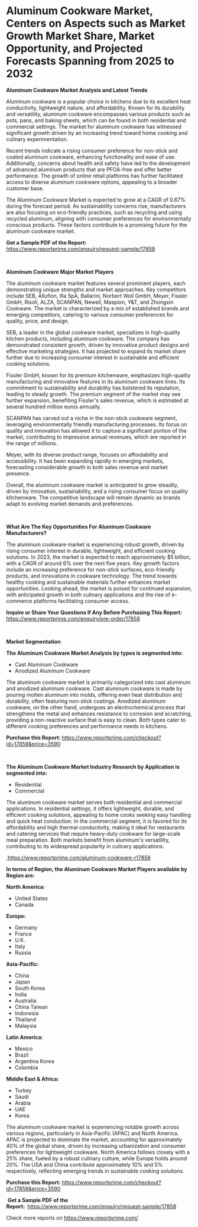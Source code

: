<p><h1>Aluminum Cookware Market, Centers on Aspects such as Market Growth Market Share, Market Opportunity, and Projected Forecasts Spanning from 2025 to 2032</h1></p><p><strong>Aluminum Cookware Market Analysis and Latest Trends</strong></p>
<p><p>Aluminum cookware is a popular choice in kitchens due to its excellent heat conductivity, lightweight nature, and affordability. Known for its durability and versatility, aluminum cookware encompasses various products such as pots, pans, and baking sheets, which can be found in both residential and commercial settings. The market for aluminum cookware has witnessed significant growth driven by an increasing trend toward home cooking and culinary experimentation.</p><p>Recent trends indicate a rising consumer preference for non-stick and coated aluminum cookware, enhancing functionality and ease of use. Additionally, concerns about health and safety have led to the development of advanced aluminum products that are PFOA-free and offer better performance. The growth of online retail platforms has further facilitated access to diverse aluminum cookware options, appealing to a broader customer base.</p><p>The Aluminum Cookware Market is expected to grow at a CAGR of 0.67% during the forecast period. As sustainability concerns rise, manufacturers are also focusing on eco-friendly practices, such as recycling and using recycled aluminum, aligning with consumer preferences for environmentally conscious products. These factors contribute to a promising future for the aluminum cookware market.</p></p>
<p><strong>Get a Sample PDF of the Report:&nbsp;</strong> <a href="https://www.reportprime.com/enquiry/request-sample/17858?utm_campaign=3069&utm_medium=2&utm_source=Github&utm_content=ia&utm_term=18032025&utm_id=aluminum-cookware">https://www.reportprime.com/enquiry/request-sample/17858</a></p>
<p>&nbsp;</p>
<p><strong>Aluminum Cookware Major Market Players</strong></p>
<p><p>The aluminum cookware market features several prominent players, each demonstrating unique strengths and market approaches. Key competitors include SEB, Alluflon, Illa SpA, Ballarini, Norbert Woll GmbH, Meyer, Fissler GmbH, Risoli, ALZA, SCANPAN, Newell, Maspion, Y&T, and Zhongxin Cookware. The market is characterized by a mix of established brands and emerging competitors, catering to various consumer preferences for quality, price, and design.</p><p>SEB, a leader in the global cookware market, specializes in high-quality kitchen products, including aluminum cookware. The company has demonstrated consistent growth, driven by innovative product designs and effective marketing strategies. It has projected to expand its market share further due to increasing consumer interest in sustainable and efficient cooking solutions.</p><p>Fissler GmbH, known for its premium kitchenware, emphasizes high-quality manufacturing and innovative features in its aluminum cookware lines. Its commitment to sustainability and durability has bolstered its reputation, leading to steady growth. The premium segment of the market may see further expansion, benefiting Fissler's sales revenue, which is estimated at several hundred million euros annually.</p><p>SCANPAN has carved out a niche in the non-stick cookware segment, leveraging environmentally friendly manufacturing processes. Its focus on quality and innovation has allowed it to capture a significant portion of the market, contributing to impressive annual revenues, which are reported in the range of millions.</p><p>Meyer, with its diverse product range, focuses on affordability and accessibility. It has been expanding rapidly in emerging markets, forecasting considerable growth in both sales revenue and market presence.</p><p>Overall, the aluminum cookware market is anticipated to grow steadily, driven by innovation, sustainability, and a rising consumer focus on quality kitchenware. The competitive landscape will remain dynamic as brands adapt to evolving market demands and preferences.</p></p>
<p>&nbsp;</p>
<p><strong>What Are The Key Opportunities For Aluminum Cookware Manufacturers?</strong></p>
<p><p>The aluminum cookware market is experiencing robust growth, driven by rising consumer interest in durable, lightweight, and efficient cooking solutions. In 2023, the market is expected to reach approximately $5 billion, with a CAGR of around 6% over the next five years. Key growth factors include an increasing preference for non-stick surfaces, eco-friendly products, and innovations in cookware technology. The trend towards healthy cooking and sustainable materials further enhances market opportunities. Looking ahead, the market is poised for continued expansion, with anticipated growth in both culinary applications and the rise of e-commerce platforms facilitating consumer access.</p></p>
<p><strong>Inquire or Share Your Questions If Any Before Purchasing This Report:</strong> <a href="https://www.reportprime.com/enquiry/pre-order/17858?utm_campaign=3069&utm_medium=2&utm_source=Github&utm_content=ia&utm_term=18032025&utm_id=aluminum-cookware">https://www.reportprime.com/enquiry/pre-order/17858</a></p>
<p>&nbsp;</p>
<p><strong>Market Segmentation</strong></p>
<p><strong>The Aluminum Cookware Market Analysis by types is segmented into:</strong></p>
<p><ul><li>Cast Aluminum Cookware</li><li>Anodized Aluminum Cookware</li></ul></p>
<p><p>The aluminum cookware market is primarily categorized into cast aluminum and anodized aluminum cookware. Cast aluminum cookware is made by pouring molten aluminum into molds, offering even heat distribution and durability, often featuring non-stick coatings. Anodized aluminum cookware, on the other hand, undergoes an electrochemical process that strengthens the metal and enhances resistance to corrosion and scratching, providing a non-reactive surface that is easy to clean. Both types cater to different cooking preferences and performance needs in kitchens.</p></p>
<p><strong>Purchase this Report:&nbsp;</strong><a href="https://www.reportprime.com/checkout?id=17858&price=3590&utm_campaign=3069&utm_medium=2&utm_source=Github&utm_content=ia&utm_term=18032025&utm_id=aluminum-cookware">https://www.reportprime.com/checkout?id=17858&price=3590</a></p>
<p>&nbsp;</p>
<p><strong>The Aluminum Cookware Market Industry Research by Application is segmented into:</strong></p>
<p><ul><li>Residential</li><li>Commercial</li></ul></p>
<p><p>The aluminum cookware market serves both residential and commercial applications. In residential settings, it offers lightweight, durable, and efficient cooking solutions, appealing to home cooks seeking easy handling and quick heat conduction. In the commercial segment, it is favored for its affordability and high thermal conductivity, making it ideal for restaurants and catering services that require heavy-duty cookware for large-scale meal preparation. Both markets benefit from aluminum's versatility, contributing to its widespread popularity in culinary applications.</p></p>
<p><a href="https://www.reportprime.com/aluminum-cookware-r17858?utm_campaign=3069&utm_medium=2&utm_source=Github&utm_content=ia&utm_term=18032025&utm_id=aluminum-cookware">&nbsp;https://www.reportprime.com/aluminum-cookware-r17858</a></p>
<p><strong>In terms of Region, the Aluminum Cookware Market Players available by Region are:</strong></p>
<p>
    <p> <strong> North America: </strong>
        <ul>
            <li>United States</li>
            <li>Canada</li>
        </ul>
        </p> 
    <p> <strong> Europe: </strong>
        <ul>
            <li>Germany</li>
            <li>France</li>
            <li>U.K.</li>
            <li>Italy</li>
            <li>Russia</li>
        </ul>
        </p> 
    <p> <strong> Asia-Pacific: </strong>
        <ul>
            <li>China</li>
            <li>Japan</li>
            <li>South Korea</li>
            <li>India</li>
            <li>Australia</li>
            <li>China Taiwan</li>
            <li>Indonesia</li>
            <li>Thailand</li>
            <li>Malaysia</li>
        </ul>
        </p> 
    <p> <strong> Latin America: </strong>
        <ul>
            <li>Mexico</li>
            <li>Brazil</li>
            <li>Argentina Korea</li>
            <li>Colombia</li>
        </ul>
        </p> 
    <p> <strong> Middle East & Africa: </strong>
        <ul>
            <li>Turkey</li>
            <li>Saudi</li>
            <li>Arabia</li>
            <li>UAE</li>
            <li>Korea</li>
        </ul>
    </p>
    </p>
<p><p>The aluminum cookware market is experiencing notable growth across various regions, particularly in Asia-Pacific (APAC) and North America. APAC is projected to dominate the market, accounting for approximately 40% of the global share, driven by increasing urbanization and consumer preferences for lightweight cookware. North America follows closely with a 25% share, fueled by a robust culinary culture, while Europe holds around 20%. The USA and China contribute approximately 10% and 5% respectively, reflecting emerging trends in sustainable cooking solutions.</p></p>
<p><strong>Purchase this Report: </strong><a href="https://www.reportprime.com/checkout?id=17858&price=3590&utm_campaign=3069&utm_medium=2&utm_source=Github&utm_content=ia&utm_term=18032025&utm_id=aluminum-cookware">https://www.reportprime.com/checkout?id=17858&price=3590</a></p>
<p>&nbsp;<strong>Get a Sample PDF of the Report:&nbsp;&nbsp;</strong><a href="https://www.reportprime.com/enquiry/request-sample/17858?utm_campaign=3069&utm_medium=2&utm_source=Github&utm_content=ia&utm_term=18032025&utm_id=aluminum-cookware">https://www.reportprime.com/enquiry/request-sample/17858</a></p>
<p><strong></strong></p>
<p>Check more reports on <a href="https://www.reportprime.com/?utm_campaign=3069&utm_medium=2&utm_source=Github&utm_content=ia&utm_term=18032025&utm_id=aluminum-cookware">https://www.reportprime.com/</a></p>